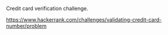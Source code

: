 Credit card verification challenge.

https://www.hackerrank.com/challenges/validating-credit-card-number/problem
